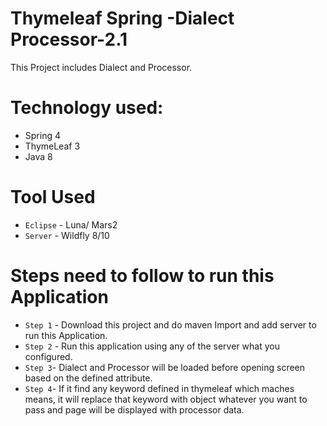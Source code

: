 # Thymeleaf Spring -Dialect Processor-2.1

This Project includes Dialect and Processor.


# Technology used:
* Spring 4
* ThymeLeaf 3
* Java 8

# Tool Used
* `Eclipse` - Luna/ Mars2
* `Server`  - Wildfly 8/10

# Steps need to follow to run this Application

* `Step 1` - Download this project and do maven Import and add server to run this Application.
* `Step 2` - Run this application using any of the server what you configured.
* `Step 3`-  Dialect and Processor will be loaded before opening screen based on the defined attribute.
* `Step 4`-  If it find any keyword defined in thymeleaf which maches means, it will replace that keyword 
   with object whatever you want to pass and page will be displayed with processor data.
 
